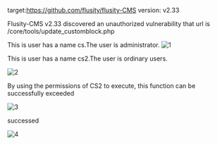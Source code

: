 target:https://github.com/flusity/flusity-CMS
version: v2.33

Flusity-CMS v2.33 discovered an unauthorized vulnerability that url is /core/tools/update_customblock.php



This is user has a name cs.The user is administrator. 
![1](https://github.com/Hckwzh/cms/assets/128144400/77854693-cf2d-4e58-87e8-ec86d3947b0e)



This is user has a name cs2.The user is ordinary users.

![2](https://github.com/Hckwzh/cms/assets/128144400/481aca2f-cde1-4686-82fe-30a8b5134c14)


By using the permissions of CS2 to execute, this function can be successfully exceeded


![3](https://github.com/Hckwzh/cms/assets/128144400/bba8388a-a78b-4973-93ce-687fc3924cfb)


successed

![4](https://github.com/Hckwzh/cms/assets/128144400/26933b20-6b37-4feb-b685-b15a09a27b6a)


